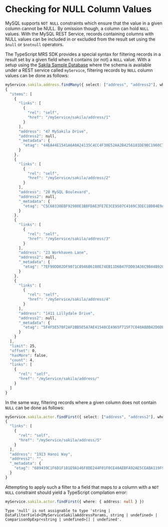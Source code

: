 <!-- Copyright (c) 2023, 2024, Oracle and/or its affiliates.

This program is free software; you can redistribute it and/or modify
it under the terms of the GNU General Public License, version 2.0,
as published by the Free Software Foundation.

This program is designed to work with certain software (including
but not limited to OpenSSL) that is licensed under separate terms, as
designated in a particular file or component or in included license
documentation.  The authors of MySQL hereby grant you an additional
permission to link the program and your derivative works with the
separately licensed software that they have either included with
the program or referenced in the documentation.

This program is distributed in the hope that it will be useful,  but
WITHOUT ANY WARRANTY; without even the implied warranty of
MERCHANTABILITY or FITNESS FOR A PARTICULAR PURPOSE.  See
the GNU General Public License, version 2.0, for more details.

You should have received a copy of the GNU General Public License
along with this program; if not, write to the Free Software Foundation, Inc.,
51 Franklin St, Fifth Floor, Boston, MA 02110-1301 USA -->

# Checking for NULL Column Values

MySQL supports `NOT NULL` constraints which ensure that the value in a given column cannot be NULL. By omission though, a column can hold `NULL` values. With the MySQL REST Service, records containing columns with NULL values can be included in or excluded from the result set using the `$null` or `$notnull` operators.

The TypeScript MRS SDK provides a special syntax for filtering records in a result set by a given field when it contains (or not) a `NULL` value. With a setup using the [Sakila Sample Database](https://dev.mysql.com/doc/sakila/en/) where the schema is available under a REST service called `myService`, filtering records by `NULL` column values can be done as follows:

```TypeScript
myService.sakila.address.findMany({ select: ["address", "address2"], where: { address2: null } })
{
  "items": [
    {
      "links": [
        {
          "rel": "self",
          "href": "/myService/sakila/address/1"
        }
      ],
      "address": "47 MySakila Drive",
      "address2": null,
      "_metadata": {
        "etag": "44EA44E1541A6A0A24135C4CC4F30E52AA2B4256181DE9BC1960C78A35F33B27"
      }
    },
    {
      "links": [
        {
          "rel": "self",
          "href": "/myService/sakila/address/2"
        }
      ],
      "address": "28 MySQL Boulevard",
      "address2": null,
      "_metadata": {
        "etag": "C5C68338EBF92980E1B8FDAE3FE7E3CE9507C4169C3DEC1BDB4E9AF2D961E00D"
      }
    },
    {
      "links": [
        {
          "rel": "self",
          "href": "/myService/sakila/address/3"
        }
      ],
      "address": "23 Workhaven Lane",
      "address2": null,
      "_metadata": {
        "etag": "7EF99DD02DF9071C8946B6180E74EB11D6B47FDD03A36C9B44B920F2A8D3684B"
      }
    },
    {
      "links": [
        {
          "rel": "self",
          "href": "/myService/sakila/address/4"
        }
      ],
      "address": "1411 Lillydale Drive",
      "address2": null,
      "_metadata": {
        "etag": "5F4F5E570F2AF2BB5E5A7AE41548CE4965F715F7C040A80B42D0DB79BB57336B"
      }
    }
  ],
  "limit": 25,
  "offset": 0,
  "hasMore": false,
  "count": 4,
  "links": [
    {
      "rel": "self",
      "href": "/myService/sakila/address/"
    }
  ]
}
```

In the same way, filtering records where a given column does not contain `NULL` can be done as follows:

```TypeScript
myService.sakila.actor.findFirst({ select: ["address", "address2"], where: { address2: { not: null } } })
{
  "links": [
    {
      "rel": "self",
      "href": "/myService/sakila/address/5"
    }
  ],
  "address": "1913 Hanoi Way",
  "address2": "",
  "_metadata": {
    "etag": "689439C1F6D1F101E9A146F8DE244F01F0CE40AEBFA92AE5CEABA119F9C1573E"
  }
}
```

Attempting to apply such a filter to a field that maps to a column with a `NOT NULL` constraint should yield a TypeScript compilation error:

```TypeScript
myService.sakila.actor.findFirst({ where: { address: null } })
```

```
Type 'null' is not assignable to type 'string | DataFilterField<IMyServiceSakilaAddressParams, string | undefined> | ComparisonOpExpr<string | undefined>[] | undefined'.
```
